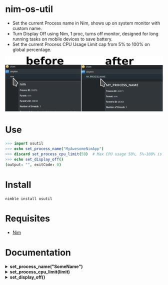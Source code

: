 # nim-os-util

- Set the current Process name in Nim, shows up on system monitor with custom name.
- Turn Display Off using Nim, 1 proc, turns off monitor, designed for long running tasks on mobile devices to save battery.
- Set the current Process CPU Usage Limit cap from 5% to 100% on global percentage.

![screenshot](temp.png)


# Use

```nim
>>> import osutil
>>> echo set_process_name("MyAwesomeNimApp")
>>> discard set_process_cpu_limit(50)  # Max CPU usage 50%, 5%~100% is valid.
>>> echo set_display_off()
(output: "", exitCode: 0)
```


# Install

```
nimble install osutil
```


# Requisites

- [Nim](https://nim-lang.org)


# Documentation

<details>
    <summary><b>set_process_name("SomeName")</b></summary>

**Description:**
Set the current Process name in Nim, shows up on system monitor with custom name.

If you dont set the process name it will show up as `"nim"` or `"main"` or
the filename of the main executable.

For SysAdmins and DevOps is important to quickly identify a particular process on
the system monitor, that can be a GUI or a command like `htop` or `glances`.

Giving a proper name to your processes makes your software feel more professional.

Uses a low level call to `libc.so`. **Only available on Linux.**

**Arguments:**
- `name` A Name for your Process, `string` type, required.

**Returns:** None.

</details>


<details>
    <summary><b>set_process_cpu_limit(limit)</b></summary>

**Description:**
Set the current Process CPU Usage Limit cap from 5% to 100% on global percentage.

`5` ~ `100` is valid. 100% makes almost no effect.

This is designed for background unimportant stuff, do not use on user-facing GUI!.

It starts a child sub-process that will cap the main process, when main process ends so does the sub-process.

With this you can trade speed for lower CPU resource usage, for example you can extend battery life on mobile devices by doing so.

Uses `cpulimit` **Only available on Linux.**

**Arguments:**
- `limit` A Limit on CPU Usage on Percentage for your Process, global percentage for all CPU Cores,
`range[5..100]` type, defaults to `5` which means 5% CPU max, required.

**Returns:** `Process`.

</details>


<details>
    <summary><b>set_display_off()</b></summary>

**Description:**
Turn Display Off using Nim, crossplatform, 1 proc, turns off monitor,
designed for long running tasks on mobile devices.

**Arguments:** None.

**Returns:** `tuple[output: TaintedString, exitCode: int]`.

</details>
